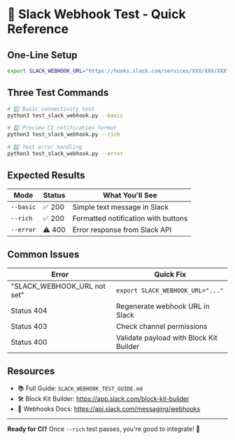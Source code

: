 # 🚀 Slack Webhook Test - Quick Reference

## One-Line Setup
```bash
export SLACK_WEBHOOK_URL="https://hooks.slack.com/services/XXX/XXX/XXX"
```

## Three Test Commands

```bash
# 1️⃣ Basic connectivity test
python3 test_slack_webhook.py --basic

# 2️⃣ Preview CI notification format
python3 test_slack_webhook.py --rich

# 3️⃣ Test error handling
python3 test_slack_webhook.py --error
```

## Expected Results

| Mode | Status | What You'll See |
|------|--------|-----------------|
| `--basic` | ✅ 200 | Simple text message in Slack |
| `--rich` | ✅ 200 | Formatted notification with buttons |
| `--error` | ⚠️ 400 | Error response from Slack API |

## Common Issues

| Error | Quick Fix |
|-------|-----------|
| "SLACK_WEBHOOK_URL not set" | `export SLACK_WEBHOOK_URL="..."` |
| Status 404 | Regenerate webhook URL in Slack |
| Status 403 | Check channel permissions |
| Status 400 | Validate payload with Block Kit Builder |

## Resources

- 📚 Full Guide: `SLACK_WEBHOOK_TEST_GUIDE.md`
- 🛠️ Block Kit Builder: https://app.slack.com/block-kit-builder
- 📖 Webhooks Docs: https://api.slack.com/messaging/webhooks

---

**Ready for CI?** Once `--rich` test passes, you're good to integrate! 🎉


